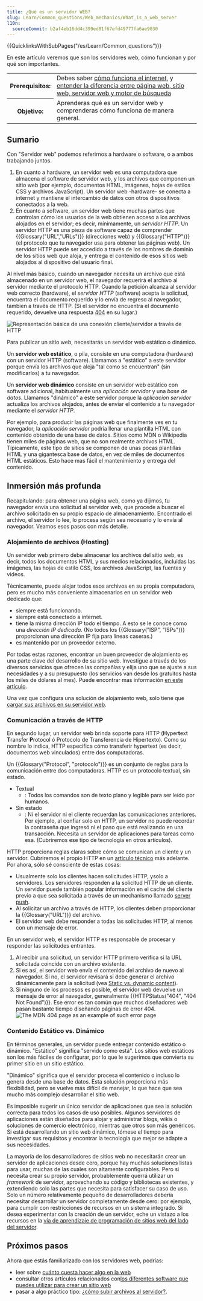 ```yaml
---
title: ¿Qué es un servidor WEB?
slug: Learn/Common_questions/Web_mechanics/What_is_a_web_server
l10n:
  sourceCommit: b2af4eb16dd4c399ed81f67efd49777fa6ae9030
---
```


{{QuicklinksWithSubPages("/es/Learn/Common_questions")}}

En este artículo veremos que son los servidores web, cómo funcionan y por qué son importantes.

<table>
  <tbody>
    <tr>
      <th scope="row">Prerequisitos:</th>
      <td>
        Debes saber
        <a href="/es/docs/Learn/Common_questions/Web_mechanics/How_does_the_Internet_work"
          >cómo funciona el internet</a
        >, y
        <a href="/es/docs/Learn/Common_questions/Web_mechanics/Pages_sites_servers_and_search_engines"
          >entender la diferencia entre página web, sitio web, servidor web y
          motor de búsqueda</a
        >
      </td>
    </tr>
    <tr>
      <th scope="row">Objetivo:</th>
      <td>Aprenderas qué es un servidor web y comprenderas cómo funciona de manera general.</td>
    </tr>
  </tbody>
</table>

## Sumario

Con "Servidor web" podemos referirnos a hardware o software, o a ambos trabajando juntos.

1. En cuanto a hardware, un servidor web es una computadora que almacena el software de servidor web, y los archivos que componen un sitio web (por ejemplo, documentos HTML, imágenes, hojas de estilos CSS y archivos JavaScript). Un servidor web -hardware- se conecta a internet y mantiene el intercambio de datos con otros dispositivos conectados a la web.
2. En cuanto a software, un servidor web tiene muchas partes que controlan cómo los usuarios de la web obtienen acceso a los archivos alojados en el servidor; es decir, mínimamente, un _servidor HTTP_. Un servidor HTTP es una pieza de software capaz de comprender {{Glossary("URL","URLs")}} (direcciones web) y {{Glossary("HTTP")}} (el protocolo que tu navegador usa para obtener las páginas web). Un servidor HTTP puede ser accedido a través de los nombres de dominio de los sitios web que aloja, y entrega el contenido de esos sitios web alojados al dispositivo del usuario final.

Al nivel más básico, cuando un navegador necesita un archivo que está almacenado en un servidor web, el navegador requerirá el archivo al servidor mediante el protocolo HTTP. Cuando la petición alcanza al servidor web correcto (hardware), el _servidor HTTP_ (software) acepta la solicitud, encuentra el documento requerido y lo envía de regreso al navegador, tambien a través de HTTP. (Si el servidor no encuentra el documento requerido, devuelve una respuesta [404](/es/docs/Web/HTTP/Status/404) en su lugar.)

![Representación básica de una conexión cliente/servidor a través de HTTP](web-server.svg)

Para publicar un sitio web, necesitarás un servidor web estático o dinámico.

Un **servidor web estático**, o pila, consiste en una computadora (hardware) con un servidor HTTP (software). Llamamos a "estático" a este servidor porque envía los archivos que aloja "tal como se encuentran" (sin modificarlos) a tu navegador.

Un **servidor web dinámico** consiste en un servidor web estático con software adicional, habitualmente una _aplicación servidor_ y una _base de datos_. Llamamos "dinámico" a este servidor porque la _aplicacion servidor_ actualiza los archivos alojados, antes de enviar el contenido a tu navegador mediante el _servidor HTTP_.

Por ejemplo, para producir las páginas web que finalmente ves en tu navegador, la _aplicación servidor_ podría llenar una plantilla HTML con contenido obtenido de una base de datos. Sitios como MDN o Wikipedia tienen miles de páginas web, que no son realmente archivos HTML. Típicamente, este tipo de sitios se componen de unas pocas plantillas HTML y una gigantesca base de datos, en vez de miles de documentos HTML estáticos. Esto hace mas fácil el mantenimiento y entrega del contenido.

## Inmersión más profunda

Recapitulando: para obtener una página web, como ya dijimos, tu navegador envía una solicitud al servidor web, que procede a buscar el archivo solicitado en su propio espacio de almacenamiento. Encontrado el archivo, el servidor lo lee, lo procesa según sea necesario y lo envía al navegador. Veamos esos pasos con más detalle.

### Alojamiento de archivos (Hosting)

Un servidor web primero debe almacenar los archivos del sitio web, es decir, todos los documentos HTML y sus medios relacionados, incluidas las imágenes, las hojas de estilo CSS, los archivos JavaScript, las fuentes y videos.

Técnicamente, puede alojar todos esos archivos en su propia computadora, pero es mucho más conveniente almacenarlos en un servidor web dedicado que:

- siempre está funcionando.
- siempre está conectado a internet.
- tiene la misma dirección IP todo el tiempo. A esto se le conoce como una _dirección IP dedicada_. (No todos los {{Glossary("ISP", "ISPs")}} proporcionan una dirección IP fija para lineas caseras.)
- es mantenido por un proveedor externo.

Por todas estas razones, encontrar un buen proveedor de alojamiento es una parte clave del desarrollo de su sitio web. Investigue a través de los diversos servicios que ofrecen las compañías y elija uno que se ajuste a sus necesidades y a su presupuesto (los servicios van desde los gratuitos hasta los miles de dólares al mes). Puede encontrar mas información [en este artículo](/es/docs/Learn/Common_questions/Tools_and_setup/How_much_does_it_cost#alojamiento).

Una vez que configura una solución de alojamiento web, solo tiene que [cargar sus archivos en su servidor web](/es/docs/Learn/Common_questions/Tools_and_setup/Upload_files_to_a_web_server).

### Comunicación a través de HTTP

En segundo lugar, un servidor web brinda soporte para HTTP (**H**yper**t**ext **T**ransfer **P**rotocol ó Protocolo de Transferencia de Hipertexto). Como su nombre lo indica, HTTP especifica cómo transferir hypertext (es decir, documentos web vinculados) entre dos computadoras.

Un {{Glossary("Protocol", "protocolo")}} es un conjunto de reglas para la comunicación entre dos computadoras. HTTP es un protocolo textual, sin estado.

- Textual
  - : Todos los comandos son de texto plano y legible para ser leído por humanos.
- Sin estado
  - : Ni el servidor ni el cliente recuerdan las comunicaciones anteriores. Por ejemplo, al confiar solo en HTTP, un servidor no puede recordar la contraseña que ingresó ni el paso que está realizando en una transacción. Necesita un servidor de aplicaciones para tareas como esa. (Cubriremos ese tipo de tecnología en otros artículos).

HTTP proporciona reglas claras sobre cómo se comunican un cliente y un servidor. Cubriremos el propio HTTP en un [artículo técnico](/es/docs/Web/HTTP) más adelante. Por ahora, sólo sé consciente de estas cosas:

- Usualmente solo los clientes hacen solicitudes HTTP, ysolo a servidores. Los servidores responden a la solicitud HTTP de un cliente. Un servidor puede también popular información en el cache del cliente previo a que sea solicitada a través de un mechanismo llamado [server push](https://en.wikipedia.org/wiki/HTTP/2_Server_Push).
- Al solicitar un archivo a través de HTTP, los clientes deben proporcionar la {{Glossary("URL")}} del archivo.
- El servidor web debe responder a todas las solicitudes HTTP, al menos con un mensaje de error.

En un servidor web, el servidor HTTP es responsable de procesar y responder las solicitudes entrantes.

1. Al recibir una solicitud, un servidor HTTP primero verifica si la URL solicitada coincide con un archivo existente.
2. Si es así, el servidor web envía el contenido del archivo de nuevo al navegador. Si no, el servidor revisará si debe generar el archivo dinámicamente para la solicitud (vea [Static vs. dynamic content](#contenido_estático_vs._dinámico)).
3. Si ninguno de los procesos es posible, el servidor web devuelve un mensaje de error al navegador, generalmente {{HTTPStatus("404", "404 Not Found")}}. Ese error es tan común que muchos diseñadores web pasan bastante tiempo diseñando páginas de error 404.
![The MDN 404 page as an example of such error page](mdn-404.jpg)

### Contenido Estático vs. Dinámico

En términos generales, un servidor puede entregar contenido estático o dinámico. "Estático" significa "servido como está". Los sitios web estáticos son los más fáciles de configurar, por lo que le sugerimos que convierta su primer sitio en un sitio estático.

"Dinámico" significa que el servidor procesa el contenido o incluso lo genera desde una base de datos. Esta solución proporciona más flexibilidad, pero se vuelve más difícil de manejar, lo que hace que sea mucho más complejo desarrollar el sitio web.

Es imposible sugerir un único servidor de aplicaciones que sea la solución correcta para todos los casos de uso posibles. Algunos servidores de aplicaciones están diseñados para alojar y administrar blogs, wikis o soluciones de comercio electrónico, mientras que otros son más genéricos. Si está desarrollando un sitio web dinámico, tómese el tiempo para investigar sus requisitos y encontrar la tecnología que mejor se adapte a sus necesidades.

La mayoría de los desarrolladores de sitios web no necesitarán crear un servidor de aplicaciones desde cero, porque hay muchas soluciones listas para usar, muchas de las cuales son altamente configurables.
Pero si necesita crear su propio servidor, probablemente querrá utilizar un _framework_ de servidor, aprovechando su código y bibliotecas existentes, y extendiendo solo las partes que necesita para satisfacer su caso de uso.
Solo un número relativamente pequeño de desarrolladores debería necesitar desarrollar un servidor completamente desde cero: por ejemplo, para cumplir con restricciones de recursos en un sistema integrado. Si desea experimentar con la creación de un servidor, eche un vistazo a los recursos en la [vía de aprendizaje de programación de sitios web del lado del servidor](/es/docs/Learn/Server-side).

## Próximos pasos

Ahora que estás familiarizado con los servidores web, podrías:

- leer sobre [cuánto cuesta hacer algo en la web](/es/docs/Learn/Common_questions/Tools_and_setup/How_much_does_it_cost)
- consultar otros artículos relacionados con[los diferentes software que puedes utilizar para crear un sitio web](/es/docs/Learn/Common_questions/Tools_and_setup/What_software_do_I_need)
- pasar a algo práctico tipo: [¿cómo subir archivos al servidor?](/es/docs/Learn/Common_questions/Tools_and_setup/Upload_files_to_a_web_server).
